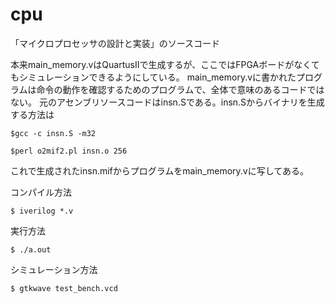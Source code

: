 cpu
===

「マイクロプロセッサの設計と実装」のソースコード

本来main_memory.vはQuartusIIで生成するが、ここではFPGAボードがなくてもシミュレーションできるようにしている。
main_memory.vに書かれたプログラムは命令の動作を確認するためのプログラムで、全体で意味のあるコードではない。
元のアセンブリソースコードはinsn.Sである。insn.Sからバイナリを生成する方法は

	$gcc -c insn.S -m32

	$perl o2mif2.pl insn.o 256

これで生成されたinsn.mifからプログラムをmain_memory.vに写してある。

コンパイル方法

	$ iverilog *.v

実行方法

	$ ./a.out

シミュレーション方法

	$ gtkwave test_bench.vcd

